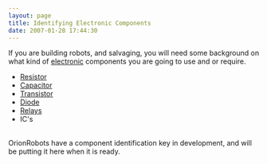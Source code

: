 ```yaml
---
layout: page
title: Identifying Electronic Components
date: 2007-01-28 17:44:30
---
```

<p>If you are building robots, and salvaging, you will need some background on what kind of <a class="wiki" href="/wiki/electronics.html" title="Electronics">electronic</a> components you are going to use and or require.
</p>
<ul><li> <a class="wiki" href="/wiki/resistor.html" title="Resistor">Resistor</a>
</li><li> <a class="wiki" href="/wiki/capacitor.html" title="Capacitor">Capacitor</a>
</li><li> <a class="wiki" href="/wiki/transistor.html" title="Transistor">Transistor</a>
</li><li> <a class="wiki" href="/wiki/diode.html" title="Diode">Diode</a>
</li><li> <a class="wiki" href="/wiki/electronic_relay.html" title="An electrically activated switch">Relays</a>
</li><li> IC's
</li></ul><p>
<br/>OrionRobots have a component identification key in development, and will be putting it here when it is ready.
</p>
